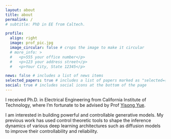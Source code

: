 ```yaml
---
layout: about
title: about
permalink: /
# subtitle: PhD in EE from Caltech.

profile:
  align: right
  image: prof_pic.jpg
  image_circular: false # crops the image to make it circular
  # more_info: >
  #   <p>555 your office number</p>
  #   <p>123 your address street</p>
  #   <p>Your City, State 12345</p>

news: false # includes a list of news items
selected_papers: true # includes a list of papers marked as "selected={true}"
social: true # includes social icons at the bottom of the page
---
```


I received Ph.D. in Electrical Engineering from California Institute of Technology, where I’m fortunate to be advised by Prof [Yisong Yue](http://www.yisongyue.com). 

I am interested in building powerful and controllable generative models. My previous work has used control theoretic tools to shape the inference dynamics of various deep learning architectures such as diffusion models to improve their controllability and reliability.
